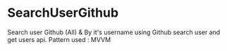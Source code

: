 # SearchUserGithub
Search user Github (All) &amp; By it's username using Github search user and get users api.
Pattern used : MVVM
